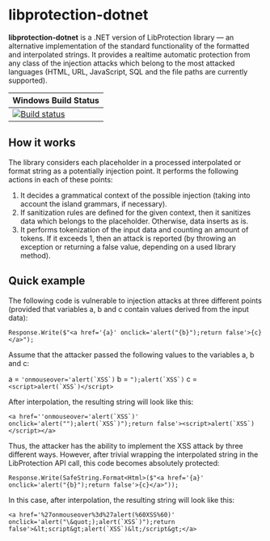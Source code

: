 # libprotection-dotnet

**libprotection-dotnet** is a .NET version of LibProtection library — an alternative implementation of the standard functionality of the formatted and interpolated strings. It provides a realtime automatic protection from any class of the injection attacks which belong to the most attacked languages (HTML, URL, JavaScript, SQL and the file paths are currently supported).

| Windows Build Status |
|---|
|[![Build status](https://ci.appveyor.com/api/projects/status/d4jggt3p10bvbxik/branch/dev?svg=true)](https://ci.appveyor.com/project/libprotection/libprotection-dotnet/branch/dev)|

## How it works

The library considers each placeholder in a processed interpolated or format string as a potentially injection point. It performs the following actions in each of these points:

1. It decides a grammatical context of the possible injection (taking into account the island grammars, if necessary).
2. If sanitization rules are defined for the given context, then it sanitizes data which belongs to the placeholder. Otherwise, data inserts as is.
3. It performs tokenization of the input data and counting an amount of tokens. If it exceeds 1, then an attack is reported (by throwing an exception or returning a false value, depending on a used library method).

## Quick example

The following code is vulnerable to injection attacks at three different points (provided that variables a, b and c contain values derived from the input data):

```
Response.Write($"<a href='{a}' onclick='alert("{b}");return false'>{c}</a>");
```

Assume that the attacker passed the following values to the variables a, b and c:

a = ``'onmouseover='alert(`XSS`)``
b = ``");alert(`XSS`)``
c = ``<script>alert(`XSS`)</script>``

After interpolation, the resulting string will look like this:

``<a href=''onmouseover='alert(`XSS`)' onclick='alert("");alert(`XSS`)");return false'><script>alert(`XSS`)</script></a>``

Thus, the attacker has the ability to implement the XSS attack by three different ways. However, after trivial wrapping the interpolated string in the LibProtection API call, this code becomes absolutely protected:

```
Response.Write(SafeString.Format<Html>($"<a href='{a}' onclick='alert("{b}");return false'>{c}</a>"));
```

In this case, after interpolation, the resulting string will look like this:

``<a href='%27onmouseover%3d%27alert(%60XSS%60)' onclick='alert("\&quot;);alert(`XSS`)");return false'>&lt;script&gt;alert(`XSS`)&lt;/script&gt;</a>``
